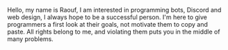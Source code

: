 Hello, my name is Raouf, I am interested in programming bots, Discord and web design, I always hope to be a successful person. I'm here to give programmers a first look at their goals, not motivate them to copy and paste. All rights belong to me, and violating them puts you in the middle of many problems.
